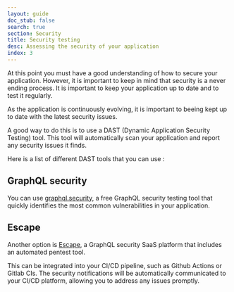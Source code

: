 ```yaml
---
layout: guide
doc_stub: false
search: true
section: Security
title: Security testing
desc: Assessing the security of your application
index: 3
---
```


At this point you must have a good understanding of how to secure your application. However, it is important to keep in mind that security is a never ending process. It is important to keep your application up to date and to test it regularly.

As the application is continuously evolving, it is important to beeing kept up to date with the latest security issues.

A good way to do this is to use a DAST (Dynamic Application Security Testing) tool. This tool will automatically scan your application and report any security issues it finds.

Here is a list of different DAST tools that you can use :

## GraphQL security

You can use [graphql.security](https://graphql.security), a free GraphQL security testing tool that quickly identifies the most common vulnerabilities in your application.

## Escape

Another option is [Escape](https://escape.tech), a GraphQL security SaaS platform that includes an automated pentest tool.

This can be integrated into your CI/CD pipeline, such as Github Actions or Gitlab CIs. The security notifications will be automatically communicated to your CI/CD platform, allowing you to address any issues promptly.
